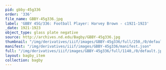 ```yaml
---
pid: gbby-45g336
order: '336'
file_name: GBBY-45g336.jpg
label: 'GBBY 45G/336: Football Player: Harvey Brown - c1921-1923'
_date: 1921-1923
object_type: glass plate negative
source: http://archives.nd.edu/Bagby/GBBY-45g336.jpg
thumbnail: "/img/derivatives/iiif/images/GBBY-45g336/full/250,/0/default.jpg"
manifest: "/img/derivatives/iiif/images/GBBY-45g336/manifest.json"
full: "/img/derivatives/iiif/images/GBBY-45g336/full/1140,/0/default.jpg"
layout: bagby_item
collection: bagby
---
```

